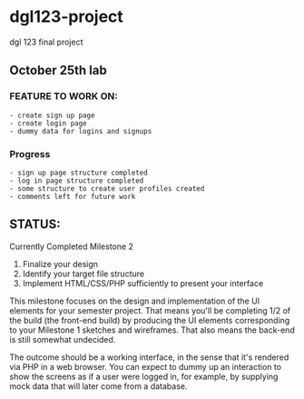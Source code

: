 # dgl123-project
dgl 123 final project

## October 25th lab

### FEATURE TO WORK ON:
    - create sign up page
    - create login page
    - dummy data for logins and signups

### Progress
    - sign up page structure completed
    - log in page structure completed
    - some structure to create user profiles created
    - comments left for future work


## STATUS:

Currently Completed Milestone 2

1. Finalize your design
2. Identify your target file structure
3. Implement HTML/CSS/PHP sufficiently to present your interface

This milestone focuses on the design and implementation of the UI elements for your semester project.  That means you'll be completing 1/2 of the build (the front-end build) by producing the UI elements corresponding to your Milestone 1 sketches and wireframes.  That also means the back-end is still somewhat undecided. 

The outcome should be a working interface, in the sense that it's rendered via PHP in a web browser.  You can expect to dummy up an interaction to show the screens as if a user were logged in, for example, by supplying mock data that will later come from a database.